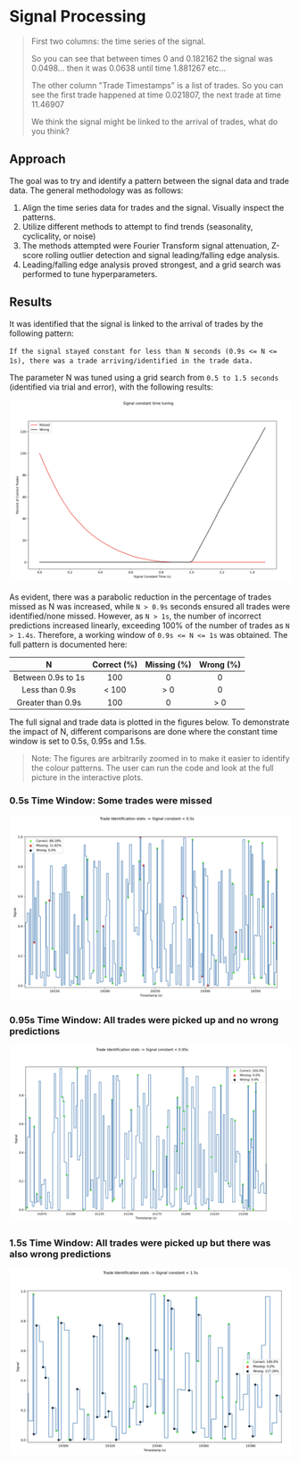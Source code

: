 # Signal Processing

>First two columns: the time series of the signal.
>
> So you can see that between times 0 and 0.182162 the signal was 0.0498… then it was 0.0638 until time 1.881267 etc…
> 
> The other column "Trade Timestamps" is a list of trades. So you can see the first trade happened at time 0.021807, the next trade at time 11.46907
> 
> We think the signal might be linked to the arrival of trades, what do you think?

## Approach

The goal was to try and identify a pattern between the signal data and trade data. The general methodology was as follows:

1. Align the time series data for trades and the signal. Visually inspect the patterns.
2. Utilize different methods to attempt to find trends (seasonality, cyclicality, or noise)
3. The methods attempted were Fourier Transform signal attenuation, Z-score rolling outlier detection and signal leading/falling edge analysis.
4. Leading/falling edge analysis proved strongest, and a grid search was performed to tune hyperparameters.

## Results

It was identified that the signal is linked to the arrival of trades by the following pattern:

`If the signal stayed constant for less than N seconds (0.9s <= N <= 1s), there was a trade arriving/identified in the trade data.`

The parameter N was tuned using a grid search from `0.5 to 1.5 seconds` (identified via trial and error), with the following results:

![image info](./imgs/parameter_tuning.png)

As evident, there was a parabolic reduction in the percentage of trades missed as N was increased, while `N > 0.9s` seconds ensured all trades were identified/none missed. However, as `N > 1s`, the number of incorrect predictions increased linearly, exceeding 100% of the number of trades as `N > 1.4s`. Therefore, a working window of `0.9s <= N <= 1s` was obtained. The full pattern is documented here:

| N | Correct (%) | Missing (%) | Wrong (%) |
|:---:|:---:|:---:|:---:|
| Between 0.9s to 1s | 100 | 0 | 0 |
| Less than 0.9s | < 100 | > 0 | 0 |
| Greater than 0.9s | 100 | 0 | > 0 |



The full signal and trade data is plotted in the figures below. To demonstrate the impact of N, different comparisons are done where the constant time window is set to 0.5s, 0.95s and 1.5s.
> Note: The figures are arbitrarily zoomed in to make it easier to identify the colour patterns. The user can run the code and look at the full picture in the interactive plots.

### 0.5s Time Window: Some trades were missed
![image info](./imgs/0_5s.png)

### 0.95s Time Window: All trades were picked up and no wrong predictions
![image info](./imgs/0_95s.png)

### 1.5s Time Window: All trades were picked up but there was also wrong predictions
![image info](./imgs/1_5s.png)
